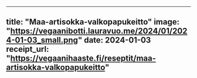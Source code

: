 
---
title: "Maa-artisokka-valkopapukeitto"
image: "https://vegaanibotti.lauravuo.me/2024/01/2024-01-03_small.png"
date: 2024-01-03
receipt_url: "https://vegaanihaaste.fi/reseptit/maa-artisokka-valkopapukeitto"
---
